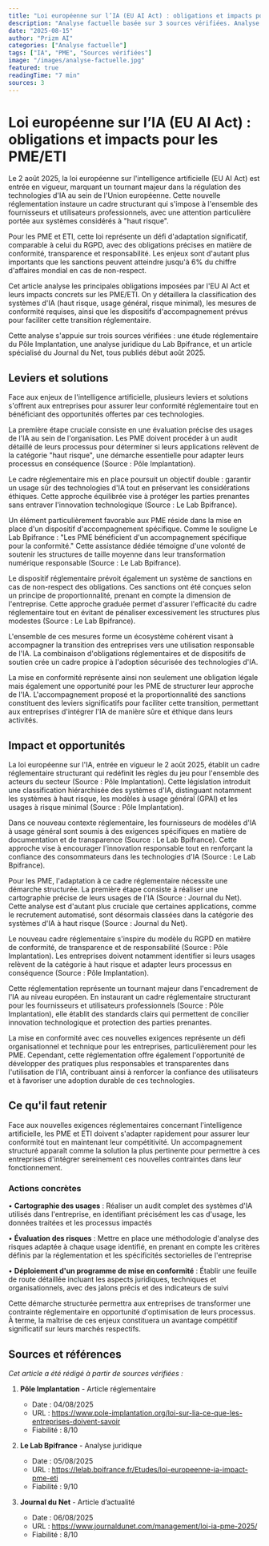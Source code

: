 ```yaml
---
title: "Loi européenne sur l’IA (EU AI Act) : obligations et impacts pour les PME/ETI | Prizm AI"
description: "Analyse factuelle basée sur 3 sources vérifiées. Analyse basée sur 3 sources vérifiées"
date: "2025-08-15"
author: "Prizm AI"
categories: ["Analyse factuelle"]
tags: ["IA", "PME", "Sources vérifiées"]
image: "/images/analyse-factuelle.jpg"
featured: true
readingTime: "7 min"
sources: 3
---
```


# Loi européenne sur l’IA (EU AI Act) : obligations et impacts pour les PME/ETI


Le 2 août 2025, la loi européenne sur l'intelligence artificielle (EU AI Act) est entrée en vigueur, marquant un tournant majeur dans la régulation des technologies d'IA au sein de l'Union européenne. Cette nouvelle réglementation instaure un cadre structurant qui s'impose à l'ensemble des fournisseurs et utilisateurs professionnels, avec une attention particulière portée aux systèmes considérés à "haut risque".

Pour les PME et ETI, cette loi représente un défi d'adaptation significatif, comparable à celui du RGPD, avec des obligations précises en matière de conformité, transparence et responsabilité. Les enjeux sont d'autant plus importants que les sanctions peuvent atteindre jusqu'à 6% du chiffre d'affaires mondial en cas de non-respect.

Cet article analyse les principales obligations imposées par l'EU AI Act et leurs impacts concrets sur les PME/ETI. On y détaillera la classification des systèmes d'IA (haut risque, usage général, risque minimal), les mesures de conformité requises, ainsi que les dispositifs d'accompagnement prévus pour faciliter cette transition réglementaire.

Cette analyse s'appuie sur trois sources vérifiées : une étude réglementaire du Pôle Implantation, une analyse juridique du Lab Bpifrance, et un article spécialisé du Journal du Net, tous publiés début août 2025.

## Leviers et solutions

Face aux enjeux de l'intelligence artificielle, plusieurs leviers et solutions s'offrent aux entreprises pour assurer leur conformité réglementaire tout en bénéficiant des opportunités offertes par ces technologies.

La première étape cruciale consiste en une évaluation précise des usages de l'IA au sein de l'organisation. Les PME doivent procéder à un audit détaillé de leurs processus pour déterminer si leurs applications relèvent de la catégorie "haut risque", une démarche essentielle pour adapter leurs processus en conséquence (Source : Pôle Implantation).

Le cadre réglementaire mis en place poursuit un objectif double : garantir un usage sûr des technologies d'IA tout en préservant les considérations éthiques. Cette approche équilibrée vise à protéger les parties prenantes sans entraver l'innovation technologique (Source : Le Lab Bpifrance).

Un élément particulièrement favorable aux PME réside dans la mise en place d'un dispositif d'accompagnement spécifique. Comme le souligne Le Lab Bpifrance : "Les PME bénéficient d'un accompagnement spécifique pour la conformité." Cette assistance dédiée témoigne d'une volonté de soutenir les structures de taille moyenne dans leur transformation numérique responsable (Source : Le Lab Bpifrance).

Le dispositif réglementaire prévoit également un système de sanctions en cas de non-respect des obligations. Ces sanctions ont été conçues selon un principe de proportionnalité, prenant en compte la dimension de l'entreprise. Cette approche graduée permet d'assurer l'efficacité du cadre réglementaire tout en évitant de pénaliser excessivement les structures plus modestes (Source : Le Lab Bpifrance).

L'ensemble de ces mesures forme un écosystème cohérent visant à accompagner la transition des entreprises vers une utilisation responsable de l'IA. La combinaison d'obligations réglementaires et de dispositifs de soutien crée un cadre propice à l'adoption sécurisée des technologies d'IA.

La mise en conformité représente ainsi non seulement une obligation légale mais également une opportunité pour les PME de structurer leur approche de l'IA. L'accompagnement proposé et la proportionnalité des sanctions constituent des leviers significatifs pour faciliter cette transition, permettant aux entreprises d'intégrer l'IA de manière sûre et éthique dans leurs activités.

## Impact et opportunités

La loi européenne sur l'IA, entrée en vigueur le 2 août 2025, établit un cadre réglementaire structurant qui redéfinit les règles du jeu pour l'ensemble des acteurs du secteur (Source : Pôle Implantation). Cette législation introduit une classification hiérarchisée des systèmes d'IA, distinguant notamment les systèmes à haut risque, les modèles à usage général (GPAI) et les usages à risque minimal (Source : Pôle Implantation).

Dans ce nouveau contexte réglementaire, les fournisseurs de modèles d'IA à usage général sont soumis à des exigences spécifiques en matière de documentation et de transparence (Source : Le Lab Bpifrance). Cette approche vise à encourager l'innovation responsable tout en renforçant la confiance des consommateurs dans les technologies d'IA (Source : Le Lab Bpifrance).

Pour les PME, l'adaptation à ce cadre réglementaire nécessite une démarche structurée. La première étape consiste à réaliser une cartographie précise de leurs usages de l'IA (Source : Journal du Net). Cette analyse est d'autant plus cruciale que certaines applications, comme le recrutement automatisé, sont désormais classées dans la catégorie des systèmes d'IA à haut risque (Source : Journal du Net).

Le nouveau cadre réglementaire s'inspire du modèle du RGPD en matière de conformité, de transparence et de responsabilité (Source : Pôle Implantation). Les entreprises doivent notamment identifier si leurs usages relèvent de la catégorie à haut risque et adapter leurs processus en conséquence (Source : Pôle Implantation).

Cette réglementation représente un tournant majeur dans l'encadrement de l'IA au niveau européen. En instaurant un cadre réglementaire structurant pour les fournisseurs et utilisateurs professionnels (Source : Pôle Implantation), elle établit des standards clairs qui permettent de concilier innovation technologique et protection des parties prenantes.

La mise en conformité avec ces nouvelles exigences représente un défi organisationnel et technique pour les entreprises, particulièrement pour les PME. Cependant, cette réglementation offre également l'opportunité de développer des pratiques plus responsables et transparentes dans l'utilisation de l'IA, contribuant ainsi à renforcer la confiance des utilisateurs et à favoriser une adoption durable de ces technologies.

## Ce qu'il faut retenir

Face aux nouvelles exigences réglementaires concernant l'intelligence artificielle, les PME et ETI doivent s'adapter rapidement pour assurer leur conformité tout en maintenant leur compétitivité. Un accompagnement structuré apparaît comme la solution la plus pertinente pour permettre à ces entreprises d'intégrer sereinement ces nouvelles contraintes dans leur fonctionnement.

### Actions concrètes
• **Cartographie des usages** : Réaliser un audit complet des systèmes d'IA utilisés dans l'entreprise, en identifiant précisément les cas d'usage, les données traitées et les processus impactés

• **Évaluation des risques** : Mettre en place une méthodologie d'analyse des risques adaptée à chaque usage identifié, en prenant en compte les critères définis par la réglementation et les spécificités sectorielles de l'entreprise

• **Déploiement d'un programme de mise en conformité** : Établir une feuille de route détaillée incluant les aspects juridiques, techniques et organisationnels, avec des jalons précis et des indicateurs de suivi

Cette démarche structurée permettra aux entreprises de transformer une contrainte réglementaire en opportunité d'optimisation de leurs processus. À terme, la maîtrise de ces enjeux constituera un avantage compétitif significatif sur leurs marchés respectifs.

## Sources et références

*Cet article a été rédigé à partir de sources vérifiées :*

1. **Pôle Implantation** - Article réglementaire
   - Date : 04/08/2025
   - URL : https://www.pole-implantation.org/loi-sur-lia-ce-que-les-entreprises-doivent-savoir
   - Fiabilité : 8/10

2. **Le Lab Bpifrance** - Analyse juridique
   - Date : 05/08/2025
   - URL : https://lelab.bpifrance.fr/Etudes/loi-europeenne-ia-impact-pme-eti
   - Fiabilité : 9/10

3. **Journal du Net** - Article d’actualité
   - Date : 06/08/2025
   - URL : https://www.journaldunet.com/management/loi-ia-pme-2025/
   - Fiabilité : 8/10

